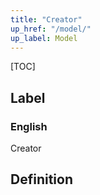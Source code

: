 ```yaml
---
title: "Creator"
up_href: "/model/"
up_label: Model
---
```


[TOC]

## Label

### English
Creator


## Definition



    
